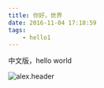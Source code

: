 ```yaml
---
title: 你好，世界
date: 2016-11-04 17:18:59
tags: 
	- hello1
---
```


中文版，hello world

![alex.header][1]



[1]: http://og43lpuu1.bkt.clouddn.com/image/png/info/Alex_1200x1200.pngAlex_1200x1200.png?imageMogr2/thumbnail/280x280!
